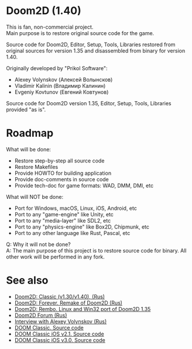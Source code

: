 # Doom2D (1.40)

This is fan, non-commercial project.<br/>
Main purpose is to restore original source code for the game.

Source code for Doom2D, Editor, Setup, Tools, Libraries restored from original sources for version 1.35 and disassembled from binary for version 1.40.

Originally developed by "Prikol Software":
* Alexey Volynskov (Алексей Волынсков)
* Vladimir Kalinin (Владимир Калинин)
* Evgeniy Kovtunov (Евгений Ковтунов)

Source code for Doom2D version 1.35, Editor, Setup, Tools, Libraries provided "as is".


# Roadmap

What will be done:
* Restore step-by-step all source code
* Restore Makefiles
* Provide HOWTO for building application
* Provide doc-comments in source code
* Provide tech-doc for game formats: WAD, DMM, DMI, etc

What will NOT be done:
* Port for Windows, macOS, Linux, iOS, Android, etc
* Port to any "game-engine" like Unity, etc
* Port to any "media-layer" like SDL2, etc
* Port to any "physics-engine" like Box2D, Chipmunk, etc
* Port to any other language like Rust, Pascal, etc

Q: Why it will not be done?<br/>
A: The main purpose of this project is to restore source code for binary. All other work will be performed in any fork.


# See also

* [Doom2D: Classic (v1.30/v1.40), (Rus)](http://doom2d.org/doom2d_classic/about/index.html)
* [Doom2D: Forever. Remake of Doom2D (Rus)](http://doom2d.org/doom2d_forever/about/index.html)
* [Doom2D: Rembo. Linux and Win32 port of Doom2D 1.35](http://code.google.com/p/doom2d-rembo/)
* [Doom2D Forum (Rus)](http://doom2d.org/forum/)
* [Interview with Alexey Volynskov (Rus)](http://doom2d.org/doom2d_classic/interview/index.html)
* [DOOM Classic. Source code](https://github.com/id-Software/DOOM)
* [DOOM Classic iOS v2.1. Source code](https://github.com/id-Software/DOOM-iOS)
* [DOOM Classic iOS v3.0. Source code](https://github.com/id-Software/DOOM-IOS2)
